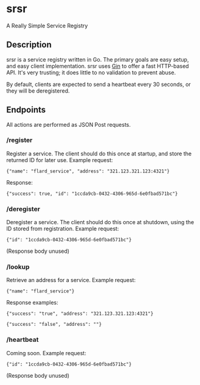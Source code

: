 # srsr
A Really Simple Service Registry

## Description
srsr is a service registry written in Go. The primary goals are easy setup, and easy client implementation.
srsr uses [Gin](https://gin-gonic.com/) to offer a fast HTTP-based API.
It's very trusting; it does little to no validation to prevent abuse.

By default, clients are expected to send a heartbeat every 30 seconds, or they will be deregistered.

## Endpoints
All actions are performed as JSON Post requests.

### /register
Register a service. The client should do this once at startup, and store the returned ID for later use.
Example request:
```
{"name": "flard_service", "address": "321.123.321.123:4321"}
```
Response:
```
{"success": true, "id": "1ccda9cb-0432-4306-965d-6e0fbad571bc"}
```

### /deregister
Deregister a service. The client should do this once at shutdown, using the ID stored from registration.
Example request:
```
{"id": "1ccda9cb-0432-4306-965d-6e0fbad571bc"}
```
(Response body unused)

### /lookup
Retrieve an address for a service.
Example request:
```
{"name": "flard_service"}
```
Response examples:
```
{"success": "true", "address": "321.123.321.123:4321"}

{"success": "false", "address": ""}
```

### /heartbeat
Coming soon.
Example request:
```
{"id": "1ccda9cb-0432-4306-965d-6e0fbad571bc"}
```
(Response body unused)

